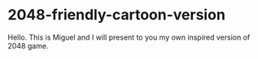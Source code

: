 # 2048-friendly-cartoon-version
Hello. This is Miguel and I will present to you my own inspired version of 2048 game. 
